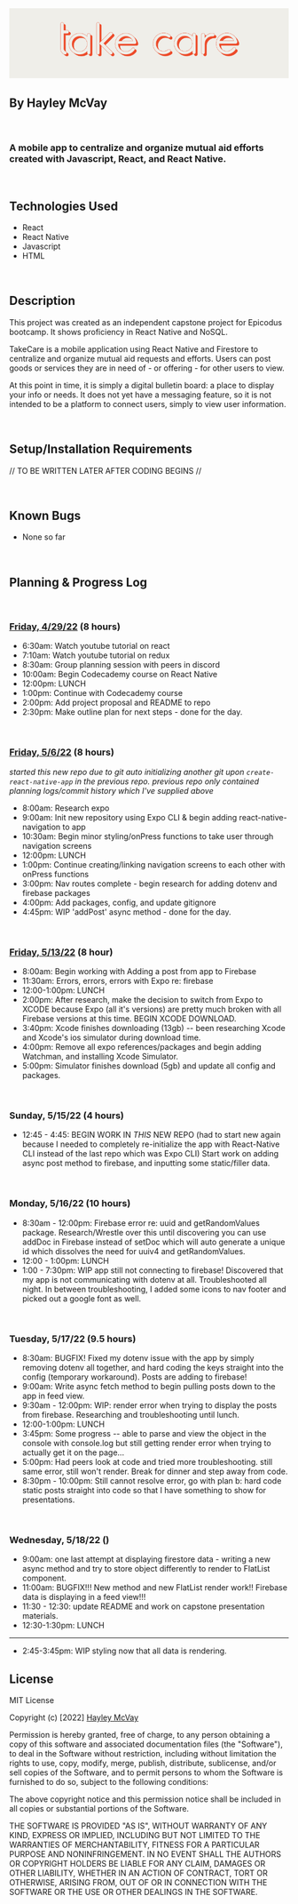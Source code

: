 <img src="src/assets/titleBanner.png" width="auto" />

<br>

## By Hayley McVay
<br>

### A mobile app to centralize and organize mutual aid efforts created with Javascript, React, and React Native.

<br>

## Technologies Used

* React
* React Native
* Javascript
* HTML


<br>

## Description

This project was created as an independent capstone project for Epicodus bootcamp. It shows proficiency in React Native and NoSQL.

TakeCare is a mobile application using React Native and Firestore to centralize and organize mutual aid requests and efforts. Users can post goods or services they are in need of - or offering - for other users to view. 

At this point in time, it is simply a digital bulletin board: a place to display your info or needs. It does not yet have a messaging feature, so it is not intended to be a platform to connect users, simply to view user information. 

<br>

## Setup/Installation Requirements

// TO BE WRITTEN LATER AFTER CODING BEGINS //

<br>

## Known Bugs

* None so far

<br>

## Planning & Progress Log

<br>

### [Friday, 4/29/22](https://github.com/hmcvay/capstone-pre-planning) (8 hours)
* 6:30am: Watch youtube tutorial on react
* 7:10am: Watch youtube tutorial on redux
* 8:30am: Group planning session with peers in discord
* 10:00am: Begin Codecademy course on React Native
* 12:00pm: LUNCH
* 1:00pm: Continue with Codecademy course
* 2:00pm: Add project proposal and README to repo
* 2:30pm: Make outline plan for next steps - done for the day. 

<br>

### [Friday, 5/6/22](https://github.com/hmcvay/TakeCare) (8 hours)

_started this new repo due to git auto initializing another git upon `create-react-native-app` in the previous repo. previous repo only contained planning logs/commit history which I've supplied above_

* 8:00am: Research expo
* 9:00am: Init new repository using Expo CLI & begin adding react-native-navigation to app
* 10:30am: Begin minor styling/onPress functions to take user through navigation screens
* 12:00pm: LUNCH
* 1:00pm: Continue creating/linking navigation screens to each other with onPress functions
* 3:00pm: Nav routes complete - begin research for adding dotenv and firebase packages
* 4:00pm: Add packages, config, and update gitignore
* 4:45pm: WIP 'addPost' async method - done for the day.

<br>

### [Friday, 5/13/22](https://github.com/hmcvay/TakeCare) (8 hour)

* 8:00am: Begin working with Adding a post from app to Firebase
* 11:30am: Errors, errors, errors with Expo re: firebase
* 12:00-1:00pm: LUNCH
* 2:00pm: After research, make the decision to switch from Expo to XCODE because Expo (all it's versions) are pretty much broken with all Firebase versions at this time. BEGIN XCODE DOWNLOAD.
* 3:40pm: Xcode finishes downloading (13gb) -- been researching Xcode and Xcode's ios simulator during download time.
* 4:00pm: Remove all expo references/packages and begin adding Watchman, and installing Xcode Simulator.
* 5:00pm: Simulator finishes download (5gb) and update all config and packages.

<br>

### Sunday, 5/15/22 (4 hours)

* 12:45 - 4:45: BEGIN WORK IN _THIS_ NEW REPO (had to start new again because I needed to completely re-initialize the app with React-Native CLI instead of the last repo which was Expo CLI) Start work on adding async post method to firebase, and inputting some static/filler data.

<br>

### Monday, 5/16/22 (10 hours)

* 8:30am - 12:00pm: Firebase error re: uuid and getRandomValues package. Research/Wrestle over this until discovering you can use addDoc in Firebase instead of setDoc which will auto generate a unique id which dissolves the need for uuiv4 and getRandomValues.
* 12:00 - 1:00pm: LUNCH
* 1:00 - 7:30pm: WIP app still not connecting to firebase! Discovered that my app is not communicating with dotenv at all. Troubleshooted all night. In between troubleshooting, I added some icons to nav footer and picked out a google font as well.

<br>

### Tuesday, 5/17/22 (9.5 hours)

* 8:30am: BUGFIX! Fixed my dotenv issue with the app by simply removing dotenv all together, and hard coding the keys straight into the config (temporary workaround). Posts are adding to firebase!
* 9:00am: Write async fetch method to begin pulling posts down to the app in feed view.
* 9:30am - 12:00pm: WIP: render error when trying to display the posts from firebase. Researching and troubleshooting until lunch.
* 12:00-1:00pm: LUNCH
* 3:45pm: Some progress -- able to parse and view the object in the console with console.log but still getting render error when trying to actually get it on the page...
* 5:00pm: Had peers look at code and tried more troubleshooting. still same error, still won't render. Break for dinner and step away from code.
* 8:30pm - 10:00pm: Still cannot resolve error, go with plan b: hard code static posts straight into code so that I have something to show for presentations.

<br>

### Wednesday, 5/18/22 ()

* 9:00am: one last attempt at displaying firestore data - writing a new async method and try to store object differently to render to FlatList component.
* 11:00am: BUGFIX!!! New method and new FlatList render work!! Firebase data is displaying in a feed view!!!
* 11:30 - 12:30: update README and work on capstone presentation materials.
* 12:30-1:30pm: LUNCH
-------
* 2:45-3:45pm: WIP styling now that all data is rendering.



## License 

MIT License

Copyright (c) [2022] [Hayley McVay](github.com/hmcvay)

Permission is hereby granted, free of charge, to any person obtaining a copy of this software and associated documentation files (the "Software"), to deal in the Software without restriction, including without limitation the rights to use, copy, modify, merge, publish, distribute, sublicense, and/or sell copies of the Software, and to permit persons to whom the Software is furnished to do so, subject to the following conditions:

The above copyright notice and this permission notice shall be included in all copies or substantial portions of the Software.

THE SOFTWARE IS PROVIDED "AS IS", WITHOUT WARRANTY OF ANY KIND, EXPRESS OR IMPLIED, INCLUDING BUT NOT LIMITED TO THE WARRANTIES OF MERCHANTABILITY, FITNESS FOR A PARTICULAR PURPOSE AND NONINFRINGEMENT. IN NO EVENT SHALL THE AUTHORS OR COPYRIGHT HOLDERS BE LIABLE FOR ANY CLAIM, DAMAGES OR OTHER LIABILITY, WHETHER IN AN ACTION OF CONTRACT, TORT OR OTHERWISE, ARISING FROM, OUT OF OR IN CONNECTION WITH THE SOFTWARE OR THE USE OR OTHER DEALINGS IN THE SOFTWARE.

